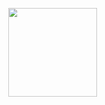 <p>
  <a href="https://github.com/owenmather/" >
    <img align="center" src="https://github-readme-stats.vercel.app/api/top-langs/?layout=compact&username=owenmather&hide=java,html,php&title_color=ffffff&text_color=c9cacc&icon_color=2bbc8a&bg_color=1d1f21" height="180px"/>
  </a>


 </p>  
 
  
